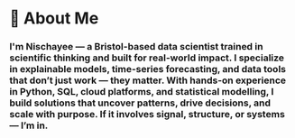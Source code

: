 # 🚀 About Me
### I'm Nischayee — a Bristol-based data scientist trained in scientific thinking and built for real-world impact. I specialize in explainable models, time-series forecasting, and data tools that don’t just work — they matter. With hands-on experience in Python, SQL, cloud platforms, and statistical modelling, I build solutions that uncover patterns, drive decisions, and scale with purpose. If it involves signal, structure, or systems — I’m in.


